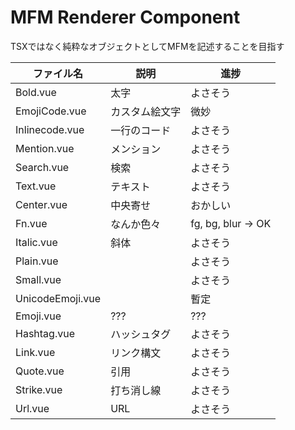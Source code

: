 # MFM Renderer Component

TSXではなく純粋なオブジェクトとしてMFMを記述することを目指す


| ファイル名          | 説明      | 進捗                 |
|----------------|---------|--------------------|
| Bold.vue       | 太字      | よさそう               |
| EmojiCode.vue  | カスタム絵文字 | 微妙                 |
| Inlinecode.vue | 一行のコード  | よさそう               |
| Mention.vue    | メンション   | よさそう               |
| Search.vue     | 検索      | よさそう               |
| Text.vue       | テキスト    | よさそう               |
|Center.vue| 中央寄せ    | おかしい               |
|Fn.vue| なんか色々   | fg, bg, blur -> OK |
|Italic.vue| 斜体      | よさそう               |
|Plain.vue|         | よさそう               |
|Small.vue|         | よさそう               |
|UnicodeEmoji.vue|         | 暫定                 |
|Emoji.vue| ???     | ???                |
|Hashtag.vue| ハッシュタグ  | よさそう               |
|Link.vue| リンク構文   | よさそう               |
|Quote.vue| 引用      | よさそう               |
|Strike.vue| 打ち消し線   | よさそう               |
|Url.vue| URL     | よさそう               |

